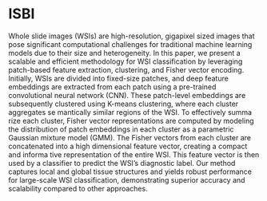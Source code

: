 # ISBI

Whole slide images (WSIs) are high-resolution, gigapixel sized images that pose significant computational challenges for traditional machine learning models due to their size and heterogeneity. In this paper, we present a scalable and efficient methodology for WSI classification by leveraging patch-based feature extraction, clustering, and Fisher vector encoding. Initially, WSIs are divided into fixed-size patches, and deep feature embeddings are extracted from each patch using a pre-trained convolutional neural network (CNN). These patch-level embeddings are subsequently clustered using K-means clustering, where each cluster aggregates se mantically similar regions of the WSI. To effectively summa rize each cluster, Fisher vector representations are computed by modeling the distribution of patch embeddings in each cluster as a parametric Gaussian mixture model (GMM). The Fisher vectors from each cluster are concatenated into a high dimensional feature vector, creating a compact and informa tive representation of the entire WSI. This feature vector is then used by a classifier to predict the WSI’s diagnostic label. Our method captures local and global tissue structures and yields robust performance for large-scale WSI classification, demonstrating superior accuracy and scalability compared to other approaches.
